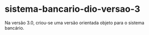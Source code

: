 # sistema-bancario-dio-versao-3
 Na versão 3.0, criou-se uma versão orientada objeto para o sistema bancário. 
